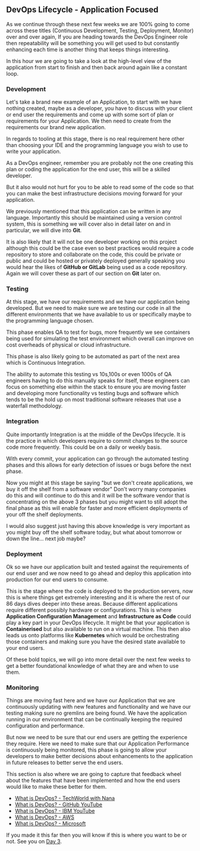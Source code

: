 
## DevOps Lifecycle - Application Focused

As we continue through these next few weeks we are 100% going to come across these titles (Continuous Development, Testing, Deployment, Monitor) over and over again, If you are heading towards the DevOps Engineer role then repeatability will be something you will get used to but constantly enhancing each time is another thing that keeps things interesting.

In this hour we are going to take a look at the high-level view of the application from start to finish and then back around again like a constant loop.

### Development

Let's take a brand new example of an Application, to start with we have nothing created, maybe as a developer, you have to discuss with your client or end user the requirements and come up with some sort of plan or requirements for your Application. We then need to create from the requirements our brand new application.

In regards to tooling at this stage, there is no real requirement here other than choosing your IDE and the programming language you wish to use to write your application.

As a DevOps engineer, remember you are probably not the one creating this plan or coding the application for the end user, this will be a skilled developer.

But it also would not hurt for you to be able to read some of the code so that you can make the best infrastructure decisions moving forward for your application.

We previously mentioned that this application can be written in any language. Importantly this should be maintained using a version control system, this is something we will cover also in detail later on and in particular, we will dive into **Git**.

It is also likely that it will not be one developer working on this project although this could be the case even so best practices would require a code repository to store and collaborate on the code, this could be private or public and could be hosted or privately deployed generally speaking you would hear the likes of **GitHub or GitLab** being used as a code repository. Again we will cover these as part of our section on **Git** later on.

### Testing

At this stage, we have our requirements and we have our application being developed. But we need to make sure we are testing our code in all the different environments that we have available to us or specifically maybe to the programming language chosen.

This phase enables QA to test for bugs, more frequently we see containers being used for simulating the test environment which overall can improve on cost overheads of physical or cloud infrastructure.

This phase is also likely going to be automated as part of the next area which is Continuous Integration.

The ability to automate this testing vs 10s,100s or even 1000s of QA engineers having to do this manually speaks for itself, these engineers can focus on something else within the stack to ensure you are moving faster and developing more functionality vs testing bugs and software which tends to be the hold up on most traditional software releases that use a waterfall methodology.

### Integration

Quite importantly Integration is at the middle of the DevOps lifecycle. It is the practice in which developers require to commit changes to the source code more frequently. This could be on a daily or weekly basis.

With every commit, your application can go through the automated testing phases and this allows for early detection of issues or bugs before the next phase.

Now you might at this stage be saying "but we don't create applications, we buy it off the shelf from a software vendor" Don't worry many companies do this and will continue to do this and it will be the software vendor that is concentrating on the above 3 phases but you might want to still adopt the final phase as this will enable for faster and more efficient deployments of your off the shelf deployments.

I would also suggest just having this above knowledge is very important as you might buy off the shelf software today, but what about tomorrow or down the line... next job maybe?

### Deployment

Ok so we have our application built and tested against the requirements of our end user and we now need to go ahead and deploy this application into production for our end users to consume.

This is the stage where the code is deployed to the production servers, now this is where things get extremely interesting and it is where the rest of our 86 days dives deeper into these areas. Because different applications require different possibly hardware or configurations. This is where **Application Configuration Management** and **Infrastructure as Code** could play a key part in your DevOps lifecycle. It might be that your application is **Containerised** but also available to run on a virtual machine. This then also leads us onto platforms like **Kubernetes** which would be orchestrating those containers and making sure you have the desired state available to your end users.

Of these bold topics, we will go into more detail over the next few weeks to get a better foundational knowledge of what they are and when to use them.

### Monitoring

Things are moving fast here and we have our Application that we are continuously updating with new features and functionality and we have our testing making sure no gremlins are being found. We have the application running in our environment that can be continually keeping the required configuration and performance.

But now we need to be sure that our end users are getting the experience they require. Here we need to make sure that our Application Performance is continuously being monitored, this phase is going to allow your developers to make better decisions about enhancements to the application in future releases to better serve the end users.

This section is also where we are going to capture that feedback wheel about the features that have been implemented and how the end users would like to make these better for them.




- [What is DevOps? - TechWorld with Nana](https://www.youtube.com/watch?v=0yWAtQ6wYNM)
- [What is DevOps? - GitHub YouTube](https://www.youtube.com/watch?v=kBV8gPVZNEE)
- [What is DevOps? - IBM YouTube](https://www.youtube.com/watch?v=UbtB4sMaaNM)
- [What is DevOps? - AWS](https://aws.amazon.com/devops/what-is-devops/)
- [What is DevOps? - Microsoft](https://docs.microsoft.com/en-us/devops/what-is-devops)

If you made it this far then you will know if this is where you want to be or not. See you on [Day 3](day03.md).
